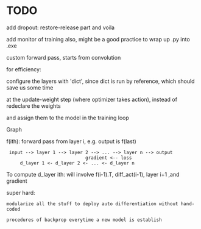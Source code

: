 # TODO

 add dropout: restore-release part and voila

 add monitor of training also, might be a good practice to wrap up .py into .exe

 custom forward pass, starts from convolution


 for efficiency:

   configure the layers with 'dict', since dict is run by reference, which should save us some time 

   at the update-weight step (where optimizer takes action), instead of redeclare the weights 

   and assign them to the model in the training loop


 Graph

   f(ith): forward pass from layer i, e.g. output is f(last)

  
     input --> layer 1 --> layer 2 --> ... --> layer n --> output
	     					     gradient <-- loss
         d_layer 1 <- d_layer 2 <- ... <- d_layer n
  
  
   To compute d_layer ith: will involve f(i-1).T, diff_act(i-1), layer i+1 ,and gradient

   super hard: 

    modularize all the stuff to deploy auto differentiation without hand-coded 

    procedures of backprop everytime a new model is establish

